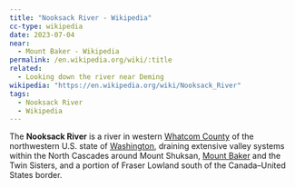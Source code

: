 ```yaml
---
title: "Nooksack River - Wikipedia"
cc-type: wikipedia
date: 2023-07-04
near:
  - Mount Baker - Wikipedia
permalink: /en.wikipedia.org/wiki/:title
related:
  - Looking down the river near Deming
wikipedia: "https://en.wikipedia.org/wiki/Nooksack_River"
tags:
  - Nooksack River
  - Wikipedia
---
```

The **Nooksack River** is a river in western [Whatcom County](/en.wikipedia.org/wiki/Whatcom_County,_Washington) of the northwestern U.S. state of [Washington](/en.wikipedia.org/wiki/Washington_(state)), draining extensive valley systems within the North Cascades around Mount Shuksan, [Mount Baker](/en.wikipedia.org/wiki/Mount_Baker) and the Twin Sisters, and a portion of Fraser Lowland south of the Canada–United States border.